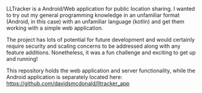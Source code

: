 LLTracker is a Android/Web application for public location sharing. I wanted to
try out my general programming knowledge in an unfamiliar format (Android, in
this case) with an unfamiliar language (kotlin) and get them working with a
simple web application.

The project has lots of potential for future development and would certainly
require security and scaling concerns to be addressed along with any feature
additions. Nonetheless, it was a fun challenge and exciting to get up and
running!

This repository holds the web application and server functionality, while the
Android application is separately located here: https://github.com/davidsmcdonald/lltracker_app
